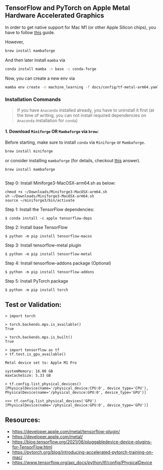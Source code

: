 ## TensorFlow and PyTorch on Apple Metal Hardware Accelerated Graphics

In order to get native support for Mac M1 (or other Apple Silicon chips), you have to follow [this](https://developer.apple.com/metal/tensorflow-plugin/) guide.


However, 

```bash
brew install mambaforge
```

And then later install `mamba` via

```bash
conda install mamba -n base -c conda-forge
```

Now, you can create a new env via

```bash
mamba env create -n machine_learning -f docs/config/tf-metal-arm64.yaml
```




### Installation Commands

> If you have `Anaconda` installed already, you have to uninstall it first (at the time of writing, you can not install required dependencies on `Anaconda` installation for `conda`)
#### 1. Download `Miniforge` OR `Mambaforge` via `brew`:

Before starting, make sure to install `conda` via `Miniforge` or `Mambaforge`. 

```bash
brew install miniforge
```

or consider installing `mambaforge` (for details, checkout [this](https://stackoverflow.com/a/72970797/6390175) answer).

```bash
brew install mambaforge
```


```bash

```

Step 0: Install Miniforge3-MacOSX-arm64.sh as below:

```
chmod +x ~/Downloads/Miniforge3-MacOSX-arm64.sh
sh ~/Downloads/Miniforge3-MacOSX-arm64.sh
source ~/miniforge3/bin/activate
```

Step 1: Install the TensorFlow dependencies:

```
$ conda install -c apple tensorflow-deps
```

Step 2: Install base TensorFlow

```
$ python -m pip install tensorflow-macos
```

Step 3: Install tensorflow-metal plugin

```
$ python -m pip install tensorflow-metal
```

Step 4: Install tensorflow-addons package (Optional)

```
$ python -m pip install tensorflow-addons
```

Step 5: Install PyTorch package

```
$ python -m pip install torch
```


## Test or Validation:

```
> import torch

> torch.backends.mps.is_available()
True

> torch.backends.mps.is_built()
True

> import tensorflow as tf
> tf.test.is_gpu_available()

Metal device set to: Apple M1 Pro

systemMemory: 16.00 GB
maxCacheSize: 5.33 GB

> tf.config.list_physical_devices()
[PhysicalDevice(name='/physical_device:CPU:0', device_type='CPU'), PhysicalDevice(name='/physical_device:GPU:0', device_type='GPU')]

>>> tf.config.list_physical_devices('GPU')
[PhysicalDevice(name='/physical_device:GPU:0', device_type='GPU')]

```

## Resources:

- https://developer.apple.com/metal/tensorflow-plugin/
- https://developer.apple.com/metal/
- https://blog.tensorflow.org/2021/06/pluggabledevice-device-plugins-for-TensorFlow.html
- https://pytorch.org/blog/introducing-accelerated-pytorch-training-on-mac/
- https://www.tensorflow.org/api_docs/python/tf/config/PhysicalDevice